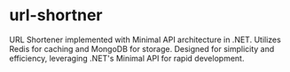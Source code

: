 # url-shortner
URL Shortener implemented with Minimal API architecture in .NET. Utilizes Redis for caching and MongoDB for storage. Designed for simplicity and efficiency, leveraging .NET's Minimal API for rapid development.
